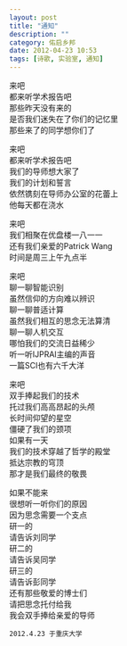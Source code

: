 ```yaml
---
layout: post
title: "通知"
description: ""
category: 佑启乡邦
date: 2012-04-23 10:53
tags: [诗歌, 实验室, 通知]
---
```

 
来吧  
都来听学术报告吧   
那些昨天没有来的    
是否我们迷失在了你们的记忆里  
那些来了的同学想你们了
 
来吧  
都来听学术报告吧   
我们的导师想大家了    
我们的计划和誓言      
依然镌刻在导师办公室的花蕾上        
他每天都在浇水

<!--more-->
 
来吧  
我们相聚在优盘楼一八一一  
还有我们亲爱的Patrick Wang  
时间是周三上午九点半
 
来吧   
聊一聊智能识别  
虽然信仰的方向难以辨识  
聊一聊普适计算  
虽然我们相互的思念无法算清  
聊一聊人机交互  
哪怕我们的交流日益稀少  
听一听IJPRAI主编的声音  
一篇SCI也有六千大洋  
 
来吧  
双手捧起我们的技术      
托过我们高高昂起的头颅    
长时间仰望的星空    
僵硬了我们的颈项    
如果有一天  
我们的技术穿越了哲学的殿堂        
抵达宗教的穹顶      
那才是我们最终的敬畏  
 
如果不能来    
很想听一听你们的原因  
因为思念需要一个支点  
研一的  
请告诉刘同学    
研二的  
请告诉吴同学    
研三的  
请告诉彭同学    
还有那些敬爱的博士们  
请把思念托付给我  
我会双手捧给亲爱的导师

`2012.4.23 于重庆大学`
